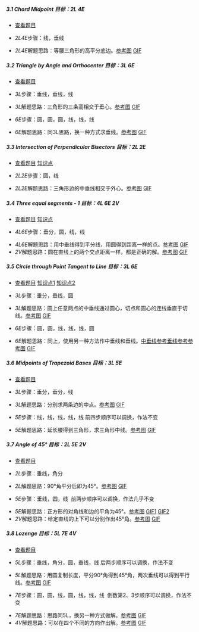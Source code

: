 ##### 3.1 Chord Midpoint *目标：2L 4E*
- [查看题目](images/level/chord-midpoint.png) 
+ *2L4E*步骤：线，垂线
- *2L4E*解题思路：等腰三角形的高平分底边。[参考图](solved/3.1.2L4E.png) [GIF](GIF/3.1.2L4E.gif)


##### 3.2 Triangle by Angle and Orthocenter *目标：3L 6E*
- [查看题目](images/level/a-tr-by-orthocenter.png) 
+ *3L*步骤：垂线，垂线，线
- *3L*解题思路：三角形的三条高相交于垂心。[参考图](solved/3.2.3L.png) [GIF](GIF/3.2.3L.gif)
+ *6E*步骤：圆，圆，圆，线，线，线
- *6E*解题思路：同3L思路，换一种方式求垂线。[参考图](solved/3.2.6E.png) [GIF](GIF/3.2.6E.gif)


##### 3.3 Intersection of Perpendicular Bisectors *目标：2L 2E*
- [查看题目](images/level/a-tr-by-circumcenter.png) [知识点](images/hints/Fact-CircumCircle.png) 
+ *2L2E*步骤：圆，线
- *2L2E*解题思路：三角形边的中垂线相交于外心。[参考图](solved/3.3.2L2E.png) [GIF](GIF/3.3.2L2E.gif)


##### 3.4 Three equal segments - 1 *目标：4L 6E 2V*
- [查看题目](images/level/a-equal-segments1.png) [知识点](images/hints/Fact-PBisect.png) 
+ *4L6E*步骤：垂分，圆，线，线
- *4L6E*解题思路：用中垂线得到平分线，用圆得到距离一样的点。[参考图](solved/3.4.4L6E.png) [GIF](GIF/3.4.4L6E.gif)
- *2V*解题思路：圆在直线上的两个交点距离一样，都是正确的解。[参考图](solved/3.4.2V.png) [GIF](GIF/3.4.2V.gif)


##### 3.5 Circle through Point Tangent to Line *目标：3L 6E*
- [查看题目](images/level/circle-tangent-p-l.png) [知识点1](images/hints/Fact-Tangent.png) [知识点2](images/hints/Fact-PBisect.png) 
+ *3L*步骤：垂分，垂线，圆
- *3L*解题思路：圆上任意两点的中垂线通过圆心，切点和圆心的连线垂直于切线。[参考图](solved/3.5.3L.png) [GIF](GIF/3.5.3L.gif)
+ *6E*步骤：圆，圆，线，线，线，圆
- *6E*解题思路：同上，使用另一种方法作中垂线和垂线。[中垂线参考](solved/3.5.6E.1.png)[垂线参考](solved/3.5.6E.2.png)[参考图](solved/3.5.6E.3.png) [GIF](GIF/3.5.6E.3.gif)


##### 3.6 Midpoints of Trapezoid Bases *目标：3L 5E*
- [查看题目](images/level/trapezoid-cut.png) 
+ *3L*步骤：垂分，垂分，线
- *3L*解题思路：分别求两条边的中点。[参考图](solved/3.6.3L.png) [GIF](GIF/3.6.3L.gif)
+ *5E*步骤：线，线，线，线，线 前四步顺序可以调换，作法不变
- *5E*解题思路：延长腰得到三角形，求三角形中线。[参考图](solved/3.6.5E.png) [GIF](GIF/3.6.5E.gif)


##### 3.7 Angle of 45° *目标：2L 5E 2V*
- [查看题目](images/level/angle45.png) 
+ *2L*步骤：垂线，角分
- *2L*解题思路：90°角平分后即为45°。[参考图](solved/3.7.2L.png) [GIF](GIF/3.7.2L.gif)
+ *5E*步骤：垂线，圆，线 
  前两步顺序可以调换，作法几乎不变
- *5E*解题思路：正方形的对角线和边的平角为45°。[参考图](solved/3.7.5E.png) [GIF1](GIF/3.7.5E_1.gif) [GIF2](GIF/3.7.5E_2.gif)
- *2V*解题思路：给定直线的上下可以分别作出45°角。[参考图](solved/3.7.2V.png) [GIF](GIF/3.7.2V.gif)


##### 3.8 Lozenge *目标：5L 7E 4V*
- [查看题目](images/level/lozenge.png) 
+ *5L*步骤：垂线，角分，圆，垂线，线
   后两步顺序可以调换，作法不变
- *5L*解题思路：用圆复制长度，平分90°角得到45°角，两次垂线可以得到平行线。[参考图](solved/3.8.5L.png) [GIF](GIF/3.8.5L.gif)
+ *7E*步骤：圆，圆，线，圆，线，线，线
  倒数第2、3步顺序可以调换，作法不变
- *7E*解题思路：思路同5L，换另一种方式做解。[参考图](solved/3.8.7E.png) [GIF](GIF/3.8.7E.gif)
- *4V*解题思路：可以在四个不同的方向作出解。[参考图](solved/3.8.4V.png) [GIF](GIF/3.8.4V.gif)

